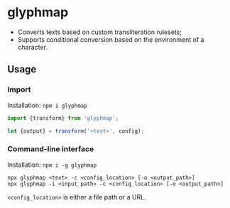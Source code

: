 # glyphmap

- Converts texts based on custom transliteration rulesets;
- Supports conditional conversion based on the environment of a character.

## Usage

### Import

Installation: `npm i glyphmap`

```ts
import {transform} from 'glyphmap';

let {output} = transform('<text>', config);
```

### Command-line interface

Installation: `npm i -g glyphmap`

```
npx glyphmap <text> -c <config_location> [-o <output_path>]
npx glyphmap -i <input_path> -c <config_location> [-o <output_path>]
```

`<config_location>` is either a file path or a URL.
